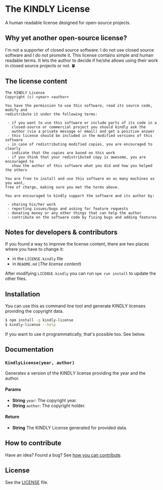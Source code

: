 # The KINDLY License
A human readable license designed for open-source projects.

## Why yet another open-source license?
I'm not a supporter of closed source software. I do not use closed source software
and I do not promote it. This license contains simple and human readable terms.
It lets the author to decide if he/she allows using their work in closed source
projects or not. :four_leaf_clover:

## The license content

```
The KINDLY License
Copyright (c) <year> <author>

You have the permission to use this software, read its source code, modify and
redistribute it under the following terms:

 - if you want to use this software or include parts of its code in a
   closed-source or commercial project you should kindly ask the
   author (via a private message or email) and get a positive answer
 - this license should be included in the modified versions of this software
 - in case of redistributing modified copies, you are encouraged to clearly
   indicate that the copies are based on this work
 - if you think that your redistributed copy is awesome, you are encouraged to
   show the author of this software what you did and how you helped the others

You are free to install and use this software on as many machines as you want,
free of charge, making sure you met the terms above.

You are encouraged to kindly support the software and its author by:

 - sharing his/her work
 - reporting issues/bugs and asking for feature requests
 - donating money or any other things that can help the author
 - contribute on the software code by fixing bugs and adding features
```

## Notes for developers & contributors
If you found a way to improve the license content, there are two places where
you have to change it:

 - in the `LICENSE.kindly` file
 - in `README.md` (*The license content*)

After modifying `LICENSE.kindly` you can run `npm run install` to update the
other files.

## Installation
You can use this as command line tool and generate KINDLY licenses providing
the copyright data.

```sh
$ npm install -g kindly-license
$ kindly-license --help
```

If you want to use it programmatically, that's possible too. See below.

## Documentation
### `KindlyLicense(year, author)`
Generates a version of the KINDLY license providing the year and the author.

#### Params
- **String** `year`: The copyright year.
- **String** `author`: The copyright holder.

#### Return
- **String** The KINDLY License generated for provided data.

## How to contribute
Have an idea? Found a bug? See [how you can contribute](/CONTRIBUTING.md).

## License
See the [LICENSE](./LICENSE) file.
